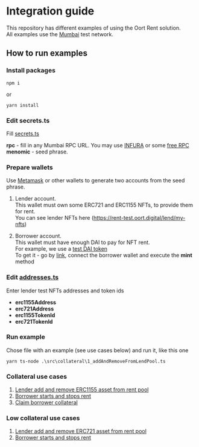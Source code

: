 # Integration guide
This repository has different examples of using the Oort Rent solution.<br/>
All examples use the [Mumbai](https://mumbai.polygonscan.com) test network.


## How to run examples

### Install packages
```
npm i
```
or</br>
```
yarn install
```

### Edit secrets.ts
Fill [secrets.ts](src/secrets.json) 

**rpc** - fill in any Mumbai RPC URL. You may use [INFURA](https://www.infura.io) or some [free RPC](https://chainlist.org/chain/80001)<br/>
**menomic** - seed phrase.<br/>

### Prepare wallets
Use [Metamask](https://metamask.io/) or other wallets to generate two accounts from the seed phrase.<br/>

1) Lender account.  
This wallet must own some ERC721 and ERC1155 NFTs, to provide them for rent.  
You can see lender NFTs here (https://rent-test.oort.digital/lend/my-nfts)

2) Borrower account.  
This wallet must have enough DAI to pay for NFT rent.<br/>
For example, we use a [test DAI token](https://mumbai.polygonscan.com/address/0x001B3B4d0F3714Ca98ba10F6042DaEbF0B1B7b6F)  
To get it - go by [link](https://mumbai.polygonscan.com/address/0x001B3B4d0F3714Ca98ba10F6042DaEbF0B1B7b6F#writeContract), connect the borrower wallet and execute the **mint** method

### Edit [addresses.ts](src/addresses.ts)
Enter lender test NFTs addresses and token ids <br/>
- **erc1155Address**<br/>
- **erc721Address**<br/>
- **erc1155TokenId**<br/>
- **erc721TokenId**<br/>

### Run example
Chose file with an example (see use cases below) and run it, like this one<br/>
```
yarn ts-node .\src\collateral\1_addAndRemoveFromLendPool.ts
```

### Collateral use cases
1. [Lender add and remove ERC1155 asset from rent pool](src/collateral/1_addAndRemoveFromLendPool.ts)
2. [Borrower starts and stops rent](src/collateral/2_startAndStopBorrowing.ts)
3. [Claim borrower collateral](src/collateral/3_claimBorrowerCollateral.ts)

### Low collateral use cases
1. [Lender add and remove ERC721 asset from rent pool](src/lowCollateral/1_addAndRemoveFromLendPool.ts)
2. [Borrower starts and stops rent](src/lowCollateral/2_startAndStopBorrowing.ts)
